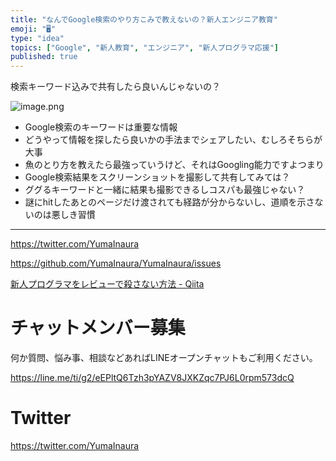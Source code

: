 ```yaml
---
title: "なんでGoogle検索のやり方こみで教えないの？新人エンジニア教育"
emoji: "🖥"
type: "idea"
topics: ["Google", "新人教育", "エンジニア", "新人プログラマ応援"]
published: true
---
```


検索キーワード込みで共有したら良いんじゃないの？

![image.png](https://qiita-image-store.s3.amazonaws.com/0/89618/7b4e9a21-f119-00b3-ac25-c3ee8bf3ea03.png)


- Google検索のキーワードは重要な情報
- どうやって情報を探したら良いかの手法までシェアしたい、むしろそちらが大事
- 魚のとり方を教えたら最強っていうけど、それはGoogling能力ですよつまり
- Google検索結果をスクリーンショットを撮影して共有してみては？
- ググるキーワードと一緒に結果も撮影できるしコスパも最強じゃない？
- 謎にhitしたあとのページだけ渡されても経路が分からないし、道順を示さないのは悪しき習慣

---

https://twitter.com/YumaInaura

https://github.com/YumaInaura/YumaInaura/issues

[新人プログラマをレビューで殺さない方法 - Qiita](https://qiita.com/hiraike32/items/32840b11536fa1b78621)








<!-- Update From Qiita API -->

# チャットメンバー募集


何か質問、悩み事、相談などあればLINEオープンチャットもご利用ください。

https://line.me/ti/g2/eEPltQ6Tzh3pYAZV8JXKZqc7PJ6L0rpm573dcQ





# Twitter


https://twitter.com/YumaInaura


<!-- Update From Qiita API -->


